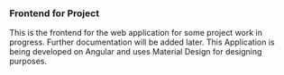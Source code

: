<h3>Frontend for Project</h3>

<p>
This is the frontend for the web application for some project work in progress. 
Further documentation will be added later.
This Application is being developed on Angular and uses Material Design for designing purposes.
</p>
